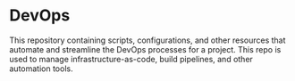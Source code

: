 # DevOps
This repository containing scripts, configurations, and other resources that automate and streamline the DevOps processes for a project. This repo is used to manage infrastructure-as-code, build pipelines, and other automation tools. 
